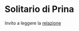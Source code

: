 # Solitario di Prina

Invito a leggere la [relazione](https://github.com/Zexal0807/Prina-s-Solitary/blob/main/relazione.pdf)
